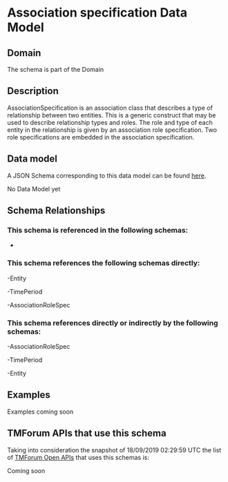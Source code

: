 # Association specification Data Model

## Domain

The  schema is part of the  Domain

## Description

AssociationSpecification is an association class that describes a type of relationship between two entities. This is a generic construct that may be used to describe relationship types and roles. The role and type of each entity in the relationship is given by an association role specification. Two role specifications are embedded in the association specification.

## Data model

A JSON Schema corresponding to this data model can be found
[here](https://github.com/tmforum-rand/schemas/blob/master/Common/AssociationSpecification.schema.json).

No Data Model yet

## Schema Relationships

### This schema is referenced in the following schemas:

-

### This schema references the following schemas directly:

-Entity

-TimePeriod

-AssociationRoleSpec

### This schema references directly or indirectly by the following schemas:

-AssociationRoleSpec

-TimePeriod

-Entity



## Examples

Examples coming soon

## TMForum APIs that use this schema

Taking into consideration the snapshot of 18/09/2019 02:29:59 UTC the list of [TMForum Open APIs](https://www.tmforum.org/open-apis/) that uses this schemas is:

Coming soon